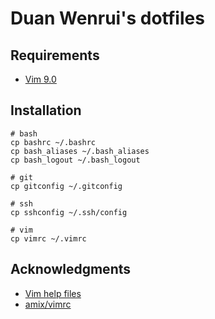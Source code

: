 # Duan Wenrui's dotfiles

## Requirements

+ [Vim 9.0](https://www.vim.org/vim90.php)

## Installation

```shell
# bash
cp bashrc ~/.bashrc
cp bash_aliases ~/.bash_aliases
cp bash_logout ~/.bash_logout

# git
cp gitconfig ~/.gitconfig

# ssh
cp sshconfig ~/.ssh/config

# vim
cp vimrc ~/.vimrc
```

## Acknowledgments

+ [Vim help files](https://vimhelp.org)
+ [amix/vimrc](https://github.com/amix/vimrc)
